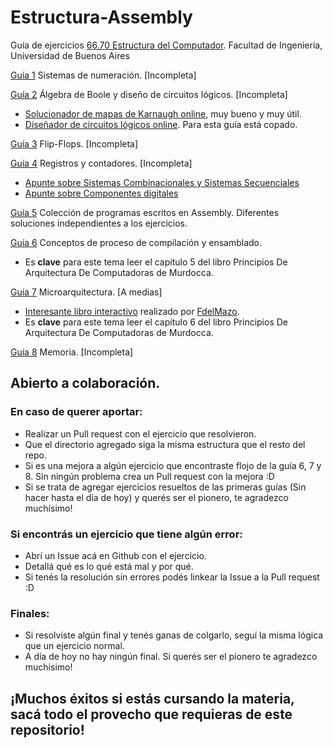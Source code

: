 # Estructura-Assembly
Guía de ejercicios [66.70 Estructura del Computador](http://materias.fi.uba.ar/6670/). Facultad de Ingeniería, Universidad de Buenos Aires

[Guía 1](http://materias.fi.uba.ar/6670/TP1%20-%20Sist%20Numericos.pdf) Sistemas de numeración. [Incompleta]

[Guía 2](http://materias.fi.uba.ar/6670/TP2%20-%20Algebra%20de%20Boole.pdf) Álgebra de Boole y diseño de circuitos lógicos. [Incompleta]
  - [Solucionador de mapas de Karnaugh online](https://www.charlie-coleman.com/experiments/kmap/), muy bueno y muy útil.
  - [Diseñador de circuitos lógicos online](https://logic.ly/demo/). Para esta guía está copado.

[Guía 3](http://materias.fi.uba.ar/6670/TP3%20-%20FlipFlops.pdf) Flip-Flops. [Incompleta]

[Guía 4](http://materias.fi.uba.ar/6670/TP4%20-%20Registros_Contadores.pdf) Registros y contadores. [Incompleta]
  - [Apunte sobre Sistemas Combinacionales y Sistemas Secuenciales](https://users.dcc.uchile.cl/~clgutier/Capitulo_4.pdf)
  - [Apunte sobre Componentes digitales](https://users.dcc.uchile.cl/~clgutier/Capitulo_5.pdf)
  
[Guía 5](http://materias.fi.uba.ar/6670/TP5%20-%20ISA.pdf) Colección de programas escritos en Assembly. Diferentes soluciones independientes a los ejercicios.

[Guía 6](http://materias.fi.uba.ar/6670/TP6%20-%20Compiladores%203.0.pdf) Conceptos de proceso de compilación y ensamblado.
  - Es **clave** para este tema leer el capítulo 5 del libro Principios De Arquitectura De Computadoras de Murdocca.

[Guía 7](http://materias.fi.uba.ar/6670/TP7%20-%20Microarquitectura.pdf) Microarquitectura. [A medias]
  - [Interesante libro interactivo](https://fdelmazo.github.io/figure-610/) realizado por [FdelMazo](https://github.com/FdelMazo).
  - Es **clave** para este tema leer el capítulo 6 del libro Principios De Arquitectura De Computadoras de Murdocca.
  
[Guía 8](http://materias.fi.uba.ar/6670/TP8%20-%20Memoria.pdf) Memoria. [Incompleta]

## Abierto a colaboración. 

### En caso de querer aportar: 
  - Realizar un Pull request con el ejercicio que resolvieron.
  - Que el directorio agregado siga la misma estructura que el resto del repo.
  - Si es una mejora a algún ejercicio que encontraste flojo de la guía 6, 7 y 8. Sin ningún problema crea un Pull request con la mejora :D
  - Si se trata de agregar ejercicios resueltos de las primeras guías (Sin hacer hasta el día de hoy) y querés ser el pionero, te agradezco muchísimo! 
  
### Si encontrás un ejercicio que tiene algún error:
  - Abrí un Issue acá en Github con el ejercicio.
  - Detallá qué es lo qué está mal y por qué.
  - Si tenés la resolución sin errores podés linkear la Issue a la Pull request :D

### Finales:
  - Si resolviste algún final y tenés ganas de colgarlo, seguí la misma lógica que un ejercicio normal.
  - A día de hoy no hay ningún final. Si querés ser el pionero te agradezco muchísimo!
  
## ¡Muchos éxitos si estás cursando la materia, sacá todo el provecho que requieras de este repositorio!
